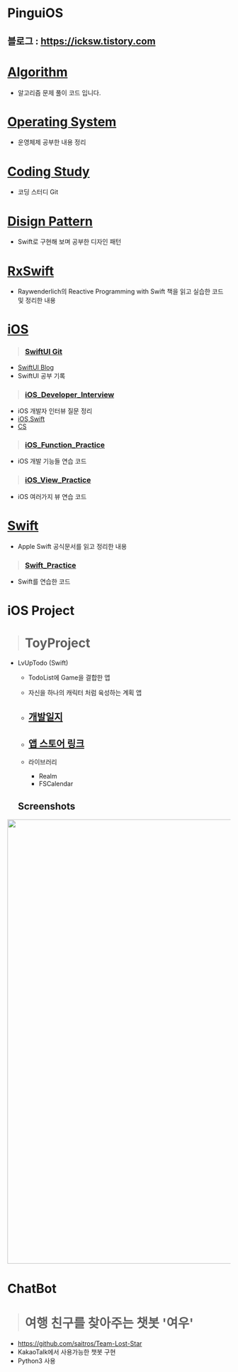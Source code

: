 # PinguiOS
## 블로그 : https://icksw.tistory.com

# [Algorithm](https://github.com/jaicoco/iOS_Study/tree/master/Algorithm)
 - 알고리즘 문제 풀이 코드 입니다.
 
# [Operating System](https://github.com/jaicoco/iOS_Study/tree/master/Operating_System)
 - 운영체제 공부한 내용 정리

# [Coding Study](https://github.com/jaicoco/CodingStudy)
 - 코딩 스터디 Git

# [Disign Pattern](https://github.com/jaicoco/Swift_Design_Pattern_Study)
 - Swift로 구현해 보며 공부한 디자인 패턴

# [RxSwift](https://github.com/jaicoco/RxSwift)
 - Raywenderlich의 Reactive Programming with Swift 책을 읽고 실습한 코드 및 정리한 내용

# [iOS](https://github.com/jaicoco/iOS_Study/tree/master/iOS)
 > ### [SwiftUI Git](https://github.com/jaicoco/Raywenderlich/tree/main/SwiftUI)
  - [SwiftUI Blog](https://icksw.tistory.com/category/iOS/SwiftUI)
  - SwiftUI 공부 기록
 > ### [iOS_Developer_Interview](https://github.com/jaicoco/iOS_Study/tree/master/iOS/iOS_Developer_Interview)
  - iOS 개발자 인터뷰 질문 정리
  - [iOS,Swift](https://github.com/jaicoco/iOS_Study/tree/master/iOS/iOS_Developer_Interview/iOS%20Developer)
  - [CS](https://github.com/jaicoco/iOS_Study/tree/master/iOS/iOS_Developer_Interview/CS)
 > ### [iOS_Function_Practice](https://github.com/jaicoco/iOS_Study/tree/master/iOS/iOS_Funtion_Practice)
  - iOS 개발 기능들 연습 코드
 > ### [iOS_View_Practice](https://github.com/jaicoco/iOS_Study/tree/master/iOS/iOS_View_Practice)
  - iOS 여러가지 뷰 연습 코드
  
# [Swift](https://github.com/jaicoco/iOS_Study/tree/master/Swift)
 - Apple Swift 공식문서를 읽고 정리한 내용
 > ### [Swift_Practice](https://github.com/jaicoco/iOS_Study/tree/master/Swift/Swift_Practice)
  - Swift를 연습한 코드

# iOS Project
> # ToyProject
 - LvUpTodo (Swift)
   - TodoList에 Game을 결합한 앱
   - 자신을 하나의 캐릭터 처럼 육성하는 계획 앱
   - ## [개발일지](https://icksw.tistory.com/category/Toy%20Project/LvUpTodo)
   - ## [앱 스토어 링크](https://apps.apple.com/kr/app/lvup-todo-레벨을-올리는-todo-list/id1537835629)
   
   - 라이브러리
     - Realm
     - FSCalendar
   
   Screenshots
   -----------
  <div>
 <img width = "1000" src="https://user-images.githubusercontent.com/43135067/113486780-58a16980-94ef-11eb-9700-6d974e6a3fc3.png">
 </div>
 

# ChatBot
> # 여행 친구를 찾아주는 챗봇 '여우'
 - https://github.com/saitros/Team-Lost-Star
  - KakaoTalk에서 사용가능한 챗봇 구현
  - Python3 사용
